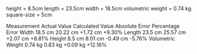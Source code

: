 height = 8.5cm
length = 23.5cm
width = 18.5cm
volumetric weight = 0.74 kg
square-size = 5cm 

Measurement	            Actual Value	Calculated Value	Absolute Error	Percentage Error
Width	                    18.5 cm	        20.22 cm	        +1.72 cm	    +9.30%
Length	                    23.5 cm	        25.57 cm	        +2.07 cm	    +8.81%
Height	                    8.5 cm	        8.01 cm	            -0.49 cm	    -5.76%
Volumetric Weight	        0.74 kg	        0.83 kg	            +0.09 kg	    +12.16%